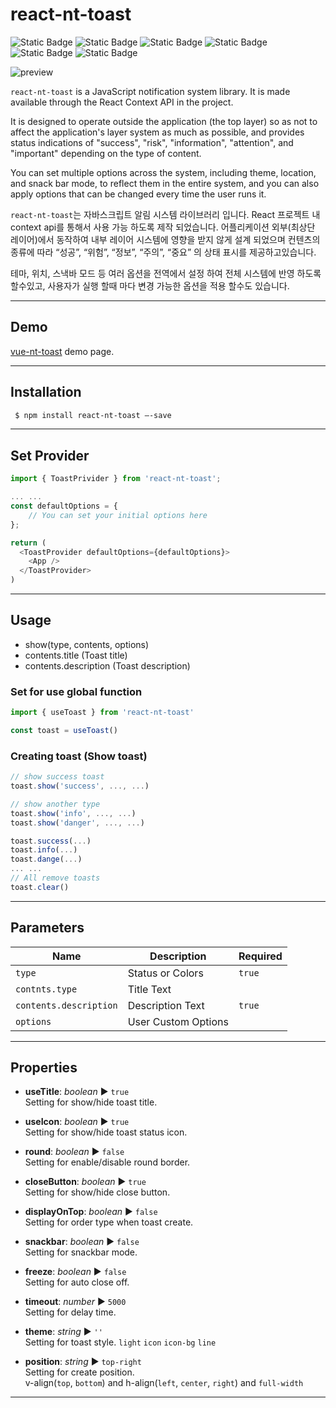 
react-nt-toast
================
![Static Badge](https://img.shields.io/badge/React-only-%234FC08D?style=for-the-badge)
![Static Badge](https://img.shields.io/badge/javascript-%23F7DF1E?style=for-the-badge)
![Static Badge](https://img.shields.io/badge/html-%23E34F26?style=for-the-badge&logo=html)
![Static Badge](https://img.shields.io/badge/sass-%23CC6699?style=for-the-badge)
![Static Badge](https://img.shields.io/badge/vite-bundler-%23646CFF?style=for-the-badge)
![Static Badge](https://img.shields.io/badge/react_context_api-useToast-%234FC08D?style=for-the-badge)

![preview](https://github.com/noistommy/vue-nt-toast/assets/6008185/991fe4fc-1144-440d-8b20-de1ede57f0b7)


`react-nt-toast` is a JavaScript notification system library. It is made available through the React Context API in the  project.

It is designed to operate outside the application (the top layer) so as not to affect the application's layer system as much as possible, and provides status indications of "success", "risk", "information", "attention", and "important" depending on the type of content.

You can set multiple options across the system, including theme, location, and snack bar mode, to reflect them in the entire system, and you can also apply options that can be changed every time the user runs it.

`react-nt-toast`는 자바스크립트 알림 시스템 라이브러리 입니다. React 프로젝트 내 context api를 통해서 사용 가능 하도록 제작 되었습니다. 
어플리케이션 외부(최상단 레이어)에서 동작하여 내부 레이어 시스템에 영향을 받지 않게 설계 되었으며 컨텐츠의 종류에 따라 “성공”, “위험”, “정보”, “주의”, “중요” 의 상태 표시를 제공하고있습니다. 

테마, 위치, 스낵바 모드 등 여러 옵션을 전역에서 설정 하여 전체 시스템에 반영 하도록 할수있고, 사용자가 실행 할때 마다 변경 가능한 옵션을 적용 할수도 있습니다. 

---

## Demo

[vue-nt-toast](https://noistommy.github.io/vue-nt-toast) demo page.

---
## Installation

```sh
 $ npm install react-nt-toast —-save
```
---
## Set Provider

```javascript
import { ToastPrivider } from 'react-nt-toast';

... ...
const defaultOptions = {
	// You can set your initial options here
};

return (
  <ToastProvider defaultOptions={defaultOptions}>
    <App />
  </ToastProvider>
)
```
---

## Usage

* show(type, contents, options)
* contents.title (Toast title)
* contents.description (Toast description)

### Set for use global function

```javascript
import { useToast } from 'react-nt-toast'

const toast = useToast()

```
### Creating toast (Show toast)
```javascript
// show success toast
toast.show('success', ..., ...)

// show another type
toast.show('info', ..., ...)
toast.show('danger', ..., ...)

toast.success(...)
toast.info(...)
toast.dange(...)
... ...
// All remove toasts
toast.clear()
```
---

## Parameters

| Name | Description | Required |
| --- | --- | --- |
| `type` | Status or Colors | `true` |
| `contnts.type` | Title Text | |
| `contents.description` | Description Text | `true` |
| `options` | User Custom Options | |
---

## Properties

* **useTitle**: _boolean_ ▶︎ `true`    
Setting for show/hide toast title.

* **useIcon**: _boolean_ ▶︎ `true`   
Setting for show/hide toast status icon.

* **round**: _boolean_ ▶︎ `false`   
Setting for enable/disable round border.

* **closeButton**: _boolean_ ▶︎ `true`   
Setting for show/hide close button.

* **displayOnTop**: _boolean_ ▶︎ `false`   
Setting for order type when toast create.

* **snackbar**: _boolean_ ▶︎ `false`   
Setting for snackbar mode.

* **freeze**: _boolean_ ▶︎ `false`   
Setting for auto close off.

* **timeout**: _number_ ▶︎ `5000`   
Setting for delay time.

* **theme**: _string_ ▶︎ `''`   
Setting for toast style.
`light` `icon` `icon-bg` `line` 

* **position**: _string_ ▶︎ `top-right`   
Setting for create position.   
v-align(`top`, `bottom`) and h-align(`left`, `center`, `right`) and `full-width`
---
